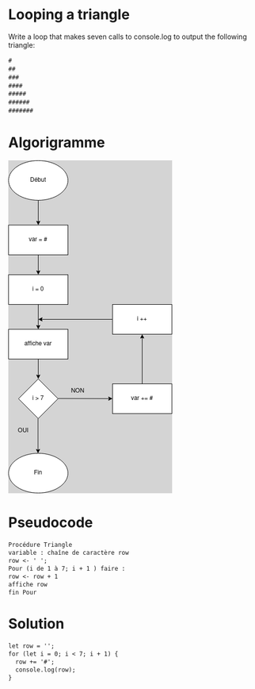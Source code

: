# Looping a triangle

Write a loop that makes seven calls to console.log to output the following triangle:

```js
#
##
###
####
#####
######
#######
```
# Algorigramme

![Algorigramme](01.png)

# Pseudocode

```
Procédure Triangle
variable : chaîne de caractère row
row <- ' ';
Pour (i de 1 à 7; i + 1 ) faire :
row <- row + 1
affiche row
fin Pour
```

# Solution

```JS
let row = '';
for (let i = 0; i < 7; i + 1) {
  row += '#';
  console.log(row);
}
```